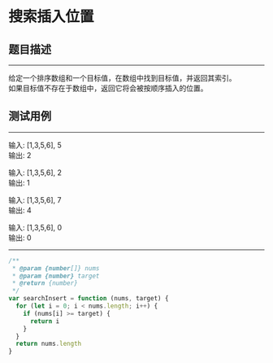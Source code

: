 # 搜索插入位置

## 题目描述

---

给定一个排序数组和一个目标值，在数组中找到目标值，并返回其索引。  
如果目标值不存在于数组中，返回它将会被按顺序插入的位置。

## 测试用例

---

输入: [1,3,5,6], 5  
输出: 2

输入: [1,3,5,6], 2  
输出: 1

输入: [1,3,5,6], 7  
输出: 4

输入: [1,3,5,6], 0  
输出: 0

---

```js
/**
 * @param {number[]} nums
 * @param {number} target
 * @return {number}
 */
var searchInsert = function (nums, target) {
  for (let i = 0; i < nums.length; i++) {
    if (nums[i] >= target) {
      return i
    }
  }
  return nums.length
}
```

